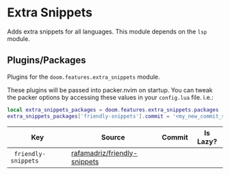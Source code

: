 # Extra Snippets

Adds extra snippets for all languages.  This module depends on the `lsp` module.


## Plugins/Packages

Plugins for the `doom.features.extra_snippets` module.

These plugins will be passed into packer.nvim on startup.  You can tweak
the packer options by accessing these values in your `config.lua` file.
i.e.:

```lua
local extra_snippets_packages = doom.features.extra_snippets.packages
extra_snippets_packages['friendly-snippets'].commit = '<my_new_commit_sha>'
```

|               Key |                       Source | Commit | Is Lazy? |
| ----------------- | ---------------------------- | ------ | -------- |
| <code> friendly-snippets </code> | [rafamadriz/friendly-snippets](https://github.com/rafamadriz/friendly-snippets) | [](https://github.com/rafamadriz/friendly-snippets/commit/N/A) |          |
